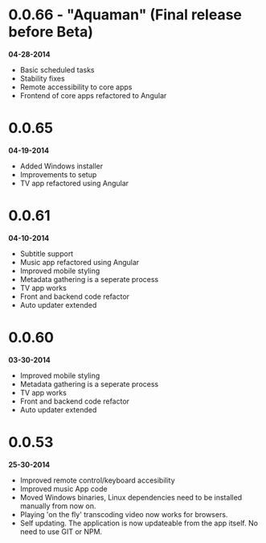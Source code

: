 # 0.0.66 - "Aquaman" (Final release before Beta) 
__04-28-2014__

* Basic scheduled tasks
* Stability fixes
* Remote accessibility to core apps
* Frontend of core apps refactored to Angular

# 0.0.65 
__04-19-2014__

* Added Windows installer
* Improvements to setup
* TV app refactored using Angular

# 0.0.61 
__04-10-2014__

* Subtitle support
* Music app refactored using Angular
* Improved mobile styling
* Metadata gathering is a seperate process 
* TV app works
* Front and backend code refactor
* Auto updater extended

# 0.0.60 
__03-30-2014__

* Improved mobile styling
* Metadata gathering is a seperate process
* TV app works
* Front and backend code refactor
* Auto updater extended

# 0.0.53 
__25-30-2014__

* Improved remote control/keyboard accesibility
* Improved music App code
* Moved Windows binaries, Linux dependencies need to be installed manually from now on.
* Playing 'on the fly' transcoding video now works for browsers.
* Self updating. The application is now updateable from the app itself. No need to use GIT or NPM.
